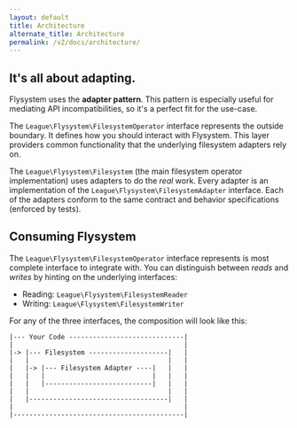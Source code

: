 ```yaml
---
layout: default
title: Architecture
alternate_title: Architecture
permalink: /v2/docs/architecture/
---
```


## It's all about adapting.

Flysystem uses the  **adapter pattern**. This pattern is especially
useful for mediating API incompatibilities, so it's a perfect fit
for the use-case.

The `League\Flysystem\FilesystemOperator` interface represents the outside
boundary. It defines how you should interact with Flysystem. This layer
providers common functionality that the underlying filesystem adapters
rely on.

The `League\Flysystem\Filesystem` (the main filesystem operator implementation)
uses adapters to do the _real_ work. Every adapter is an implementation of the
`League\Flysystem\FilesystemAdapter` interface. Each of the adapters conform to
the same contract and behavior specifications (enforced by tests).

## Consuming Flysystem

The `League\Flysystem\FilesystemOperator` interface represents is most complete
interface to integrate with. You can distinguish between _reads_ and _writes_ by
hinting on the underlying interfaces:

 - Reading: `League\Flysystem\FilesystemReader`  
 - Writing: `League\Flysystem\FilesystemWriter`
 
 For any of the three interfaces, the composition will look like this:
 
 ```text
|--- Your Code -----------------------------|
|                                           |
|-> |--- Filesystem --------------------|   |
|   |                                   |   |
|   |-> |--- Filesystem Adapter ----|   |   |
|   |   |                           |   |   |
|   |   |---------------------------|   |   |
|   |                                   |   |
|   |-----------------------------------|   |
|                                           |
|-------------------------------------------|
```


